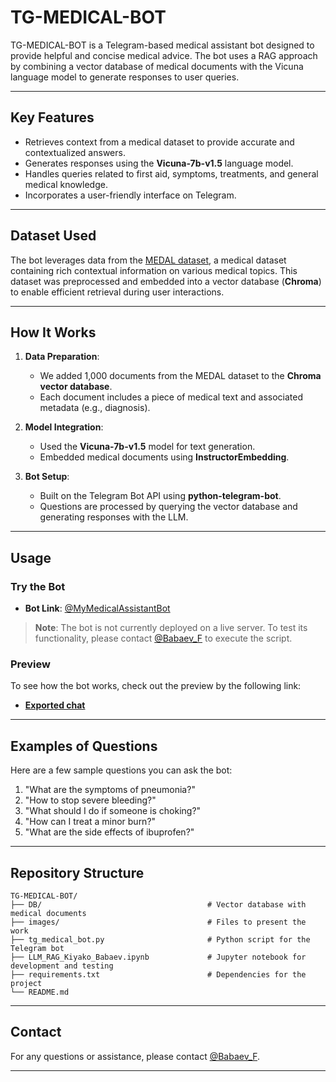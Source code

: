 # TG-MEDICAL-BOT

TG-MEDICAL-BOT is a Telegram-based medical assistant bot designed to provide helpful and concise medical advice. The bot uses a RAG approach by combining a vector database of medical documents with the Vicuna language model to generate responses to user queries.

---

## Key Features

- Retrieves context from a medical dataset to provide accurate and contextualized answers.
- Generates responses using the **Vicuna-7b-v1.5** language model.
- Handles queries related to first aid, symptoms, treatments, and general medical knowledge.
- Incorporates a user-friendly interface on Telegram.

---

## Dataset Used

The bot leverages data from the [MEDAL dataset](https://github.com/McGill-NLP/medal), a medical dataset containing rich contextual information on various medical topics. This dataset was preprocessed and embedded into a vector database (**Chroma**) to enable efficient retrieval during user interactions.

---

## How It Works

1. **Data Preparation**:

   - We added 1,000 documents from the MEDAL dataset to the **Chroma vector database**.
   - Each document includes a piece of medical text and associated metadata (e.g., diagnosis).

2. **Model Integration**:

   - Used the **Vicuna-7b-v1.5** model for text generation.
   - Embedded medical documents using **InstructorEmbedding**.

3. **Bot Setup**:

   - Built on the Telegram Bot API using **python-telegram-bot**.
   - Questions are processed by querying the vector database and generating responses with the LLM.

---

## Usage

### Try the Bot

- **Bot Link**: [@MyMedicalAssistantBot](https://t.me/MyMedicalAssistantBot)

> **Note**: The bot is not currently deployed on a live server. To test its functionality, please contact [@Babaev\_F](https://t.me/Babaev_F) to execute the script.

### Preview

To see how the bot works, check out the preview by the following link:

- **[Exported chat](https://fuadbabaev.github.io/TG-MEDICAL-BOT/images/messages.html)**

---

## Examples of Questions

Here are a few sample questions you can ask the bot:

1. "What are the symptoms of pneumonia?"
2. "How to stop severe bleeding?"
3. "What should I do if someone is choking?"
4. "How can I treat a minor burn?"
5. "What are the side effects of ibuprofen?"

---

## Repository Structure

```
TG-MEDICAL-BOT/
├── DB/                                     # Vector database with medical documents
├── images/                                 # Files to present the work
├── tg_medical_bot.py                       # Python script for the Telegram bot
├── LLM_RAG_Kiyako_Babaev.ipynb             # Jupyter notebook for development and testing
├── requirements.txt                        # Dependencies for the project
└── README.md                               
```

---

## Contact

For any questions or assistance, please contact [@Babaev\_F](https://t.me/Babaev_F).

---

